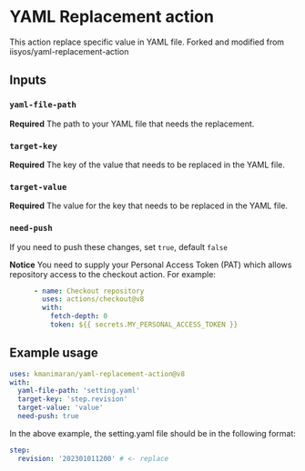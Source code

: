 # YAML Replacement action

This action replace specific value in YAML file. Forked and modified from iisyos/yaml-replacement-action

## Inputs

### `yaml-file-path`

**Required** The path to your YAML file that needs the replacement.

### `target-key`

**Required** The key of the value that needs to be replaced in the YAML file.

### `target-value`

**Required** The value for the key that needs to be replaced in the YAML file.

### `need-push`

If you need to push these changes, set `true`, default `false`

**Notice**
You need to supply your Personal Access Token (PAT) which allows repository access to the checkout action. For example:

```yml
      - name: Checkout repository
        uses: actions/checkout@v8
        with:
          fetch-depth: 0 
          token: ${{ secrets.MY_PERSONAL_ACCESS_TOKEN }}
```

## Example usage

```yaml
uses: kmanimaran/yaml-replacement-action@v8
with:
  yaml-file-path: 'setting.yaml'
  target-key: 'step.revision'
  target-value: 'value'
  need-push: true
```

In the above example, the setting.yaml file should be in the following format:

```yaml
step:
  revision: '202301011200' # <- replace
```
